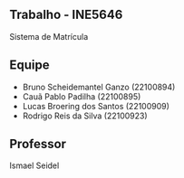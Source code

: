 ## Trabalho - INE5646
Sistema de Matrícula

## Equipe
- Bruno Scheidemantel Ganzo (22100894)
- Cauã Pablo Padilha (22100895)
- Lucas Broering dos Santos (22100909)
- Rodrigo Reis da Silva (22100923)

## Professor
Ismael Seidel
